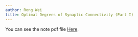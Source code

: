 ```yaml
---
author: Rong Wei
title: Optimal Degrees of Synaptic Connectivity (Part I)
---
```


You can see the note pdf file [Here](https://www.jianguoyun.com/p/DYvGwy0Qm_iCChjM0Z8E).